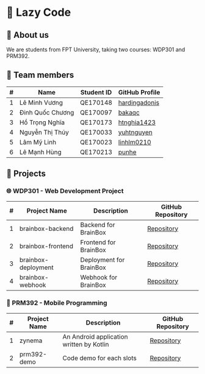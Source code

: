 # 🦥 Lazy Code

## 🌟 About us

We are students from FPT University, taking two courses: WDP301 and PRM392.

## 👥 Team members

| #   | Name             | Student ID | GitHub Profile                                    |
| --- | ---------------- | ---------- | ------------------------------------------------- |
| 1   | Lê Minh Vương    | QE170148   | [hardingadonis](https://github.com/hardingadonis) |
| 2   | Đinh Quốc Chương | QE170097   | [bakaqc](https://github.com/bakaqc)               |
| 3   | Hồ Trọng Nghĩa   | QE170173   | [htnghia1423](https://github.com/htnghia1423)     |
| 4   | Nguyễn Thị Thúy  | QE170033   | [yuhtnguyen](https://github.com/yuhtnguyen)       |
| 5   | Lâm Mỹ Linh      | QE170023   | [linhlm0210](https://github.com/linhlm0210)       |
| 6   | Lê Mạnh Hùng     | QE170213   | [punhe](https://github.com/punhe)                 |

## 🚀 Projects

### 🌐 WDP301 - Web Development Project

| #   | Project Name        | Description             | GitHub Repository                                            |
| --- | ------------------- | ----------------------- | ------------------------------------------------------------ |
| 1   | brainbox-backend    | Backend for BrainBox    | [Repository](https://github.com/lzaycoe/brainbox-backend)    |
| 2   | brainbox-frontend   | Frontend for BrainBox   | [Repository](https://github.com/lzaycoe/brainbox-frontend)   |
| 3   | brainbox-deployment | Deployment for BrainBox | [Repository](https://github.com/lzaycoe/brainbox-deployment) |
| 4   | brainbox-webhook    | Webhook for BrainBox    | [Repository](https://github.com/lzaycoe/brainbox-webhook)    |

### 📱 PRM392 - Mobile Programming

| #   | Project Name | Description                              | GitHub Repository                                    |
| --- | ------------ | ---------------------------------------- | ---------------------------------------------------- |
| 1   | zynema       | An Android application written by Kotlin | [Repository](https://github.com/lzaycoe/zynema)      |
| 2   | prm392-demo  | Code demo for each slots                 | [Repository](https://github.com/lzaycoe/prm392-demo) |
